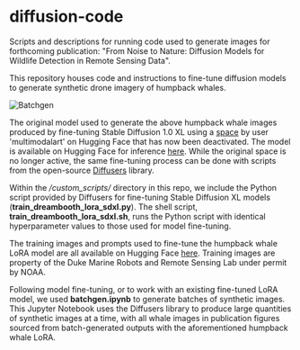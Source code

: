 # diffusion-code
Scripts and descriptions for running code used to generate images for forthcoming publication: "From Noise to Nature: Diffusion Models for Wildlife Detection in Remote Sensing Data".  

This repository houses code and instructions to fine-tune diffusion models to generate synthetic drone imagery of humpback whales.

![Batchgen](/batchgen.png)

The original model used to generate the above humpback whale images produced by fine-tuning Stable Diffusion 1.0 XL using a [space](https://huggingface.co/spaces/multimodalart/lora-ease) by user 'multimodalart' on Hugging Face that has now been deactivated. The model is available on Hugging Face for inference [here](https://huggingface.co/henrysun9074/drone-humpback-whale-lora-1). While the original space is no longer active, the same fine-tuning process can be done with scripts from the open-source [Diffusers](https://github.com/huggingface/diffusers) library.  

Within the */custom_scripts/* directory in this repo, we include the Python script provided by Diffusers for fine-tuning Stable Diffusion XL models (**train_dreambooth_lora_sdxl.py**). The shell script, **train_dreambooth_lora_sdxl.sh**, runs the Python script with identical hyperparameter values to those used for model fine-tuning. 

The training images and prompts used to fine-tune the humpback whale LoRA model are all available on Hugging Face [here](https://huggingface.co/datasets/henrysun9074/autotrain-drone-humpback-whale-lora-1). Training images are property of the Duke Marine Robots and Remote Sensing Lab under permit by NOAA.

Following model fine-tuning, or to work with an existing fine-tuned LoRA model, we used **batchgen.ipynb** to generate batches of synthetic images. This Jupyter Notebook uses the Diffusers library to produce large quantities of synthetic images at a time, with all whale images in publication figures sourced from batch-generated outputs with the aforementioned humpback whale LoRA.